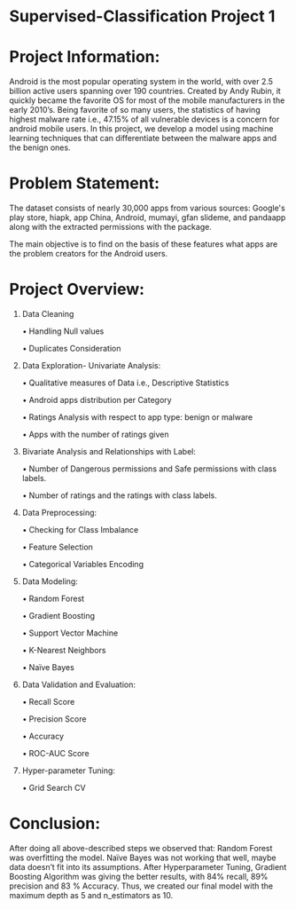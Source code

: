 # Supervised-Classification Project 1

# Project Information:
Android is the most popular operating system in the world, with over 2.5 billion active users spanning over 190 countries. Created by Andy Rubin, it quickly became the favorite OS for most of the mobile manufacturers in the early 2010’s. Being favorite of so many users, the statistics of having highest malware rate i.e., 47.15% of all vulnerable devices is a concern for android mobile users. 
	In this project, we develop a model using machine learning techniques that can differentiate between the malware apps and the benign ones.
  
# Problem Statement: 
The dataset consists of nearly 30,000 apps from various sources: Google's play store, hiapk, app China, Android, mumayi, gfan slideme, and pandaapp along with the extracted permissions with the package. 

The main objective is to find on the basis of these features what apps are the problem creators for the Android users.

# Project Overview:
1.	Data Cleaning

      •	Handling Null values
      
      •	Duplicates Consideration

2.	Data Exploration- Univariate Analysis:

      •	Qualitative measures of Data i.e., Descriptive Statistics
      
      •	Android apps distribution per Category
      
      •	Ratings Analysis with respect to app type: benign or malware
      
      •	Apps with the number of ratings given

3.	Bivariate Analysis and Relationships with Label:

      •	Number of Dangerous permissions and Safe permissions with class labels.
      
      •	Number of ratings and the ratings with class labels.

4.	Data Preprocessing:

      •	Checking for Class Imbalance
      
      •	Feature Selection
      
      •	Categorical Variables Encoding

5.	Data Modeling:

       •	Random Forest
       
       •	Gradient Boosting
       
       •	Support Vector Machine
       
       •	K-Nearest Neighbors
       
       •	Naïve Bayes 

6.	Data Validation and Evaluation:
       
       •	Recall Score
       
       •	Precision Score
       
       •	Accuracy
       
       •	ROC-AUC Score

7.	Hyper-parameter Tuning:
      
      •	Grid Search CV

# Conclusion:

After doing all above-described steps we observed that:
Random Forest was overfitting the model.
Naïve Bayes was not working that well, maybe data doesn’t fit into its assumptions.
After Hyperparameter Tuning, Gradient Boosting Algorithm was giving the better results, with 84% recall, 89% precision and 83 % Accuracy. Thus, we created our final model with the maximum depth as 5 and n_estimators as 10. 
